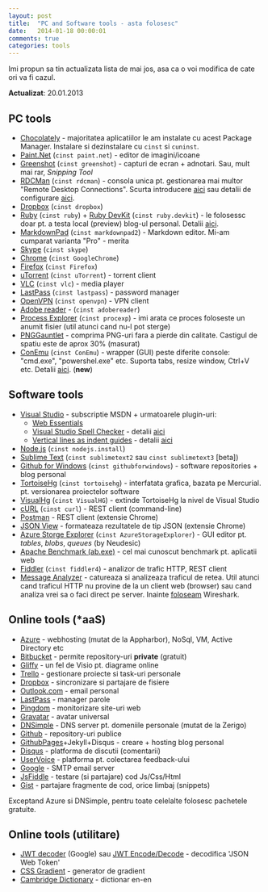 ```yaml
---
layout: post
title:  "PC and Software tools - asta folosesc"
date:   2014-01-18 00:00:01
comments: true
categories: tools
---
```


Imi propun sa tin actualizata lista de mai jos, asa ca o voi modifica de cate ori va fi cazul.

**Actualizat**: 20.01.2013 

## PC tools ##

- [Chocolately](http://chocolatey.org/) - majoritatea aplicatiilor le am instalate cu acest Package Manager.  Instalare si dezinstalare cu `cinst` si `cuninst`.
- [Paint.Net](http://www.getpaint.net/) (`cinst paint.net`) - editor de imagini/icoane
- [Greenshot](http://maran.ro/2013/12/31/instalare-ruby-rubygems-si-rubydevkit-pe-windows-81-64bit/) (`cinst greenshot`) - capturi de ecran + adnotari. Sau, mult mai rar, *Snipping Tool*
- [RDCMan](http://www.microsoft.com/en-us/download/details.aspx?id=21101) (`cinst rdcman`) - consola unica pt. gestionarea mai multor "Remote Desktop Connections". Scurta introducere [aici](http://blogs.technet.com/b/exchange/archive/2010/06/11/3410093.aspx) sau detalii de configurare [aici](http://blogs.msdn.com/b/stuartleeks/archive/2014/01/15/using-remote-desktop-connection-manager-rdc-man-with-windows-azure-virtual-machines.aspx). 
- [Dropbox](https://www.dropbox.com/) (`cinst dropbox`)
- [Ruby](http://rubyinstaller.org/) (`cinst ruby`) + [Ruby DevKit](http://rubyinstaller.org/add-ons/devkit/) (`cinst ruby.devkit`) - le folosessc doar pt. a testa local (preview) blog-ul personal. Detalii [aici](http://maran.ro/2013/12/31/instalare-ruby-rubygems-si-rubydevkit-pe-windows-81-64bit/).
- [MarkdownPad](http://markdownpad.com/) (`cinst markdownpad2`) - Markdown editor. Mi-am cumparat varianta "Pro" - merita
- [Skype](http://skype.com) (`cinst skype`)
- [Chrome](http://www.google.com/chrome/) (`cinst GoogleChrome`)
- [Firefox](https://www.mozilla.org/firefox) (`cinst Firefox`)
- [uTorrent](http://www.utorrent.com/) (`cinst uTorrent`) - torrent client
- [VLC](http://www.videolan.org/vlc/) (`cinst vlc`) - media player
- [LastPass](https://lastpass.com/) (`cinst lastpass`) - password manager
- [OpenVPN](http://openvpn.net/) (`cinst openvpn`) - VPN client
- [Adobe reader](http://get.adobe.com/ro/reader/) - (`cinst adobereader`)
- [Process Explorer](http://technet.microsoft.com/en-us/sysinternals/bb896653) (`cinst procexp`) - imi arata ce proces foloseste un anumit fisier (util atunci cand nu-l pot sterge)
- [PNGGauntlet](http://pnggauntlet.com/) - comprima PNG-uri fara a pierde din calitate. Castigul de spatiu este de aprox 30% (masurat)
- [ConEmu](https://code.google.com/p/conemu-maximus5/) (`cinst ConEmu`) - wrapper (GUI) peste diferite console: "cmd.exe", "powershel.exe" etc. Suporta tabs, resize window, Ctrl+V etc. Detalii [aici](http://www.hanselman.com/blog/ConEmuTheWindowsTerminalConsolePromptWeveBeenWaitingFor.aspx). (**new**)
 
## Software tools ##

- [Visual Studio](http://msdn.microsoft.com/en-US/vstudio) - subscriptie MSDN + urmatoarele plugin-uri:
	- [Web Essentials](http://vswebessentials.com/)
	- [Visual Studio Spell Checker](http://visualstudiogallery.msdn.microsoft.com/a23de100-31a1-405c-b4b7-d6be40c3dfff) - detalii [aici](http://maran.ro/2013/11/23/visual-studio-doua-plugin-uri-utile/)
	- [Vertical lines as indent guides](http://visualstudiogallery.msdn.microsoft.com/e792686d-542b-474a-8c55-630980e72c30) - detalii [aici](http://maran.ro/2013/11/23/visual-studio-doua-plugin-uri-utile/)
- [Node.js](http://nodejs.org/) (`cinst nodejs.install`)
- [Sublime Text](http://www.sublimetext.com/) (`cinst sublimetext2` sau `cinst sublimetext3` [beta])
- [Github for Windows](http://windows.github.com/) (`cinst githubforwindows`) - software repositories + blog personal
- [TortoiseHg](http://tortoisehg.bitbucket.org/) (`cinst tortoisehg`) - interfatata grafica, bazata pe Mercurial. pt. versionarea proiectelor software
- [VisualHg](http://visualhg.codeplex.com/) (`cinst VisualHG`) - extinde TortoiseHg la nivel de Visual Studio
- [cURL](http://curl.haxx.se/) (`cinst curl`) - REST client (command-line)
- [Postman](https://chrome.google.com/webstore/detail/postman-rest-client/fdmmgilgnpjigdojojpjoooidkmcomcm) - REST client (extensie Chrome)
- [JSON View](https://chrome.google.com/webstore/detail/jsonview/chklaanhfefbnpoihckbnefhakgolnmc) - formateaza rezultatele de tip JSON (extensie Chrome)
- [Azure Storge Explorer](http://azurestorageexplorer.codeplex.com/) (`cinst AzureStorageExplorer`) - GUI editor pt. *tables*, *blobs*, *queues* (by Neudesic)
- [Apache Benchmark (ab.exe)](http://www.apachehaus.com/cgi-bin/download.plx?dli=UtWNNp1UNBTT6h2Kl5GbFBlVOpkVFVFdUFDZGl1Z) - cel mai cunoscut benchmark pt. aplicatii web
- [Fiddler](http://fiddler2.com/) (`cinst fiddler4`) - analizor de trafic HTTP, REST client 
- [Message Analyzer](http://www.microsoft.com/en-us/download/details.aspx?id=40308) - catureaza si analizeaza traficul de retea. Util atunci cand traficul HTTP nu provine de la un client web (browser) sau cand analiza vrei sa o faci direct pe server. Inainte [foloseam](http://maran.ro/2012/07/15/crm2011-acces-de-10-ori-mai-rapid-cu-microorm-petapoco-fata-de-xrm-sdk/) Wireshark.

## Online tools (*aaS) ##

- [Azure](http://www.windowsazure.com/) - webhosting (mutat de la Appharbor), NoSql, VM, Active Directory etc
- [Bitbucket](https://bitbucket.org/) - permite repository-uri **private** (gratuit)
- [Gliffy](http://www.gliffy.com/) - un fel de Visio pt. diagrame online
- [Trello](https://trello.com/) - gestionare proiecte si task-uri personale
- [Dropbox](https://www.dropbox.com/) - sincronizare si partajare de fisiere
- [Outlook.com](https://outlook.com) - email personal
- [LastPass](https://lastpass.com/) - manager parole
- [Pingdom](https://www.pingdom.com/) - monitorizare site-uri web
- [Gravatar](http://www.gravatar.com) - avatar universal
- [DNSimple](https://dnsimple.com) - DNS server pt. domeniile personale (mutat de la Zerigo)
- [Github](https://github.com/) - repository-uri publice
- [GithubPages](http://pages.github.com/)+Jekyll+Disqus - creare + hosting blog personal
- [Disqus](http://disqus.com/) - platforma de discutii (comentarii)
- [UserVoice](https://www.uservoice.com/) - platforma pt. colectarea feedback-ului
- [Google](https://sites.google.com/site/smmahbub/g-mail-pop3-and-smtp-settings) - SMTP email server
- [JsFiddle](http://jsfiddle.net/) - testare (si partajare) cod Js/Css/Html
- [Gist](https://gist.github.com/) - partajare fragmente de cod, orice limbaj (snippets)

Exceptand Azure si DNSimple, pentru toate celelalte folosesc pachetele gratuite.

## Online tools (utilitare) ##

- [JWT decoder](https://developers.google.com/wallet/digital/docs/jwtdecoder) (Google) sau [JWT Encode/Decode](http://openidtest.uninett.no/jwt) - decodifica 'JSON Web Token'
- [CSS Gradient](http://www.colorzilla.com/gradient-editor/) - generator de gradient
- [Cambridge Dictionary](http://dictionary.cambridge.org/dictionary/british/) - dictionar en-en